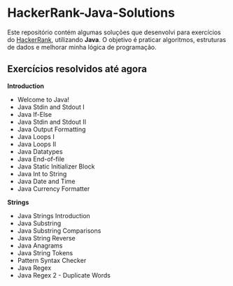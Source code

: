 # HackerRank-Java-Solutions

Este repositório contém algumas soluções que desenvolvi para exercícios do [HackerRank](https://www.hackerrank.com/), utilizando **Java**. 
O objetivo é praticar algoritmos, estruturas de dados e melhorar minha lógica de programação.

## Exercícios resolvidos até agora

**Introduction**
- Welcome to Java!
- Java Stdin and Stdout I
- Java If-Else
- Java Stdin and Stdout II
- Java Output Formatting
- Java Loops I
- Java Loops II
- Java Datatypes
- Java End-of-file
- Java Static Initializer Block
- Java Int to String
- Java Date and Time
- Java Currency Formatter


**Strings**
- Java Strings Introduction
- Java Substring
- Java Substring Comparisons
- Java String Reverse
- Java Anagrams
- Java String Tokens
- Pattern Syntax Checker
- Java Regex
- Java Regex 2 - Duplicate Words